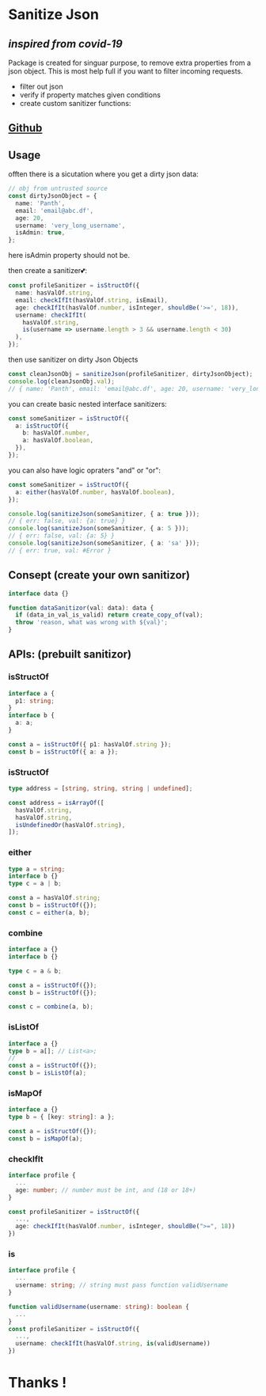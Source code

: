 # Sanitize Json

## _inspired from covid-19_

Package is created for singuar purpose, to remove extra properties from a json object. This is most help full if you want to filter incoming requests.

- filter out json
- verify if property matches given conditions
- create custom sanitizer functions:

## [Github](https://github.com/Panth977/sanitize-json)

## Usage

offten there is a sicutation where you get a dirty json data:

```ts
// obj from untrusted source
const dirtyJsonObject = {
  name: 'Panth',
  email: 'email@abc.df',
  age: 20,
  username: 'very_long_username',
  isAdmin: true,
};
```

here isAdmin property should not be.

then create a sanitizer💕:

```ts
const profileSanitizer = isStructOf({
  name: hasValOf.string,
  email: checkIfIt(hasValOf.string, isEmail),
  age: checkIfIt(hasValOf.number, isInteger, shouldBe('>=', 18)),
  username: checkIfIt(
    hasValOf.string,
    is(username => username.length > 3 && username.length < 30)
  ),
});
```

then use sanitizer on dirty Json Objects

```ts
const cleanJsonObj = sanitizeJson(profileSanitizer, dirtyJsonObject);
console.log(cleanJsonObj.val);
// { name: 'Panth', email: 'email@abc.df', age: 20, username: 'very_long_username' }
```

you can create basic nested interface sanitizers:

```ts
const someSanitizer = isStructOf({
  a: isStructOf({
    b: hasValOf.number,
    a: hasValOf.boolean,
  }),
});
```

you can also have logic opraters "and" or "or":

```ts
const someSanitizer = isStructOf({
  a: either(hasValOf.number, hasValOf.boolean),
});

console.log(sanitizeJson(someSanitizer, { a: true }));
// { err: false, val: {a: true} }
console.log(sanitizeJson(someSanitizer, { a: 5 }));
// { err: false, val: {a: 5} }
console.log(sanitizeJson(someSanitizer, { a: 'sa' }));
// { err: true, val: #Error }
```

## Consept (create your own sanitizor)

```ts
interface data {}

function dataSanitizor(val: data): data {
  if (data_in_val_is_valid) return create_copy_of(val);
  throw 'reason, what was wrong with ${val}';
}
```

## APIs: (prebuilt sanitizor)

### isStructOf

```ts
interface a {
  p1: string;
}
interface b {
  a: a;
}

const a = isStructOf({ p1: hasValOf.string });
const b = isStructOf({ a: a });
```

### isStructOf

```ts
type address = [string, string, string | undefined];

const address = isArrayOf([
  hasValOf.string,
  hasValOf.string,
  isUndefinedOr(hasValOf.string),
]);
```

### either

```ts
type a = string;
interface b {}
type c = a | b;

const a = hasValOf.string;
const b = isStructOf({});
const c = either(a, b);
```

### combine

```ts
interface a {}
interface b {}

type c = a & b;

const a = isStructOf({});
const b = isStructOf({});

const c = combine(a, b);
```

### isListOf

```ts
interface a {}
type b = a[]; // List<a>;
//
const a = isStructOf({});
const b = isListOf(a);
```

### isMapOf

```ts
interface a {}
type b = { [key: string]: a };

const a = isStructOf({});
const b = isMapOf(a);
```

### checkIfIt

```ts
interface profile {
  ...
  age: number; // number must be int, and (18 or 18+)
}

const profileSanitizer = isStructOf({
  ...,
  age: checkIfIt(hasValOf.number, isInteger, shouldBe(">=", 18))
})
```

### is

```ts
interface profile {
  ...
  username: string; // string must pass function validUsername
}

function validUsername(username: string): boolean {
  ...
}
const profileSanitizer = isStructOf({
  ...,
  username: checkIfIt(hasValOf.string, is(validUsername))
})
```

# Thanks !
